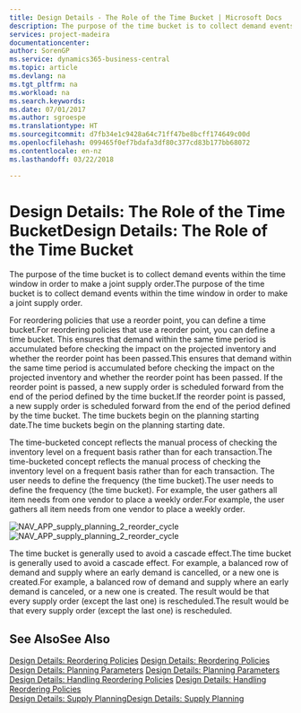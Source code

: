 ```yaml
---
title: Design Details - The Role of the Time Bucket | Microsoft Docs
description: The purpose of the time bucket is to collect demand events within the time window in order to make a joint supply order.
services: project-madeira
documentationcenter: 
author: SorenGP
ms.service: dynamics365-business-central
ms.topic: article
ms.devlang: na
ms.tgt_pltfrm: na
ms.workload: na
ms.search.keywords: 
ms.date: 07/01/2017
ms.author: sgroespe
ms.translationtype: HT
ms.sourcegitcommit: d7fb34e1c9428a64c71ff47be8bcff174649c00d
ms.openlocfilehash: 099465f0ef7bdafa3df80c377cd83b177bb68072
ms.contentlocale: en-nz
ms.lasthandoff: 03/22/2018

---
```

# <a name="design-details-the-role-of-the-time-bucket"></a><span data-ttu-id="25483-103">Design Details: The Role of the Time Bucket</span><span class="sxs-lookup"><span data-stu-id="25483-103">Design Details: The Role of the Time Bucket</span></span>
<span data-ttu-id="25483-104">The purpose of the time bucket is to collect demand events within the time window in order to make a joint supply order.</span><span class="sxs-lookup"><span data-stu-id="25483-104">The purpose of the time bucket is to collect demand events within the time window in order to make a joint supply order.</span></span>  
  
 <span data-ttu-id="25483-105">For reordering policies that use a reorder point, you can define a time bucket.</span><span class="sxs-lookup"><span data-stu-id="25483-105">For reordering policies that use a reorder point, you can define a time bucket.</span></span> <span data-ttu-id="25483-106">This ensures that demand within the same time period is accumulated before checking the impact on the projected inventory and whether the reorder point has been passed.</span><span class="sxs-lookup"><span data-stu-id="25483-106">This ensures that demand within the same time period is accumulated before checking the impact on the projected inventory and whether the reorder point has been passed.</span></span> <span data-ttu-id="25483-107">If the reorder point is passed, a new supply order is scheduled forward from the end of the period defined by the time bucket.</span><span class="sxs-lookup"><span data-stu-id="25483-107">If the reorder point is passed, a new supply order is scheduled forward from the end of the period defined by the time bucket.</span></span> <span data-ttu-id="25483-108">The time buckets begin on the planning starting date.</span><span class="sxs-lookup"><span data-stu-id="25483-108">The time buckets begin on the planning starting date.</span></span>  
  
 <span data-ttu-id="25483-109">The time-bucketed concept reflects the manual process of checking the inventory level on a frequent basis rather than for each transaction.</span><span class="sxs-lookup"><span data-stu-id="25483-109">The time-bucketed concept reflects the manual process of checking the inventory level on a frequent basis rather than for each transaction.</span></span> <span data-ttu-id="25483-110">The user needs to define the frequency (the time bucket).</span><span class="sxs-lookup"><span data-stu-id="25483-110">The user needs to define the frequency (the time bucket).</span></span> <span data-ttu-id="25483-111">For example, the user gathers all item needs from one vendor to place a weekly order.</span><span class="sxs-lookup"><span data-stu-id="25483-111">For example, the user gathers all item needs from one vendor to place a weekly order.</span></span>  
  
 <span data-ttu-id="25483-112">![](media/nav_app_supply_planning_2_reorder_cycle.png "NAV_APP_supply_planning_2_reorder_cycle")</span><span class="sxs-lookup"><span data-stu-id="25483-112">![](media/nav_app_supply_planning_2_reorder_cycle.png "NAV_APP_supply_planning_2_reorder_cycle")</span></span>  
  
 <span data-ttu-id="25483-113">The time bucket is generally used to avoid a cascade effect.</span><span class="sxs-lookup"><span data-stu-id="25483-113">The time bucket is generally used to avoid a cascade effect.</span></span> <span data-ttu-id="25483-114">For example, a balanced row of demand and supply where an early demand is cancelled, or a new one is created.</span><span class="sxs-lookup"><span data-stu-id="25483-114">For example, a balanced row of demand and supply where an early demand is canceled, or a new one is created.</span></span> <span data-ttu-id="25483-115">The result would be that every supply order (except the last one) is rescheduled.</span><span class="sxs-lookup"><span data-stu-id="25483-115">The result would be that every supply order (except the last one) is rescheduled.</span></span>  
  
## <a name="see-also"></a><span data-ttu-id="25483-116">See Also</span><span class="sxs-lookup"><span data-stu-id="25483-116">See Also</span></span>  
 <span data-ttu-id="25483-117">[Design Details: Reordering Policies](design-details-reordering-policies.md) </span><span class="sxs-lookup"><span data-stu-id="25483-117">[Design Details: Reordering Policies](design-details-reordering-policies.md) </span></span>  
 <span data-ttu-id="25483-118">[Design Details: Planning Parameters](design-details-planning-parameters.md) </span><span class="sxs-lookup"><span data-stu-id="25483-118">[Design Details: Planning Parameters](design-details-planning-parameters.md) </span></span>  
 <span data-ttu-id="25483-119">[Design Details: Handling Reordering Policies](design-details-handling-reordering-policies.md) </span><span class="sxs-lookup"><span data-stu-id="25483-119">[Design Details: Handling Reordering Policies](design-details-handling-reordering-policies.md) </span></span>  
 [<span data-ttu-id="25483-120">Design Details: Supply Planning</span><span class="sxs-lookup"><span data-stu-id="25483-120">Design Details: Supply Planning</span></span>](design-details-supply-planning.md)
